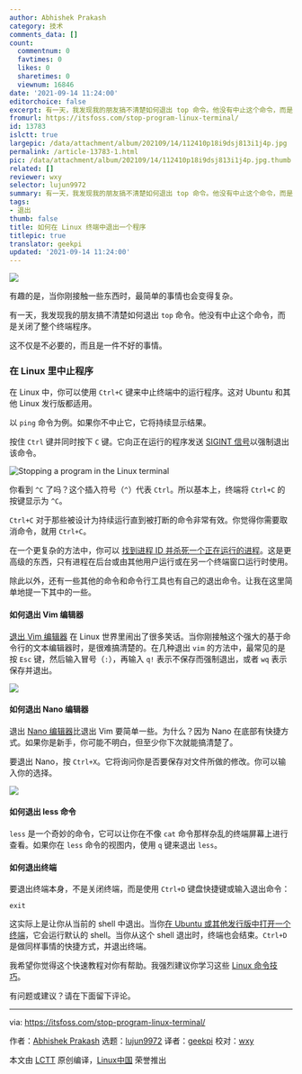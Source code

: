 ```yaml
---
author: Abhishek Prakash
category: 技术
comments_data: []
count:
  commentnum: 0
  favtimes: 0
  likes: 0
  sharetimes: 0
  viewnum: 16846
date: '2021-09-14 11:24:00'
editorchoice: false
excerpt: 有一天，我发现我的朋友搞不清楚如何退出 top 命令。他没有中止这个命令，而是关闭了整个终端程序。
fromurl: https://itsfoss.com/stop-program-linux-terminal/
id: 13783
islctt: true
largepic: /data/attachment/album/202109/14/112410p18i9dsj813i1j4p.jpg
permalink: /article-13783-1.html
pic: /data/attachment/album/202109/14/112410p18i9dsj813i1j4p.jpg.thumb.jpg
related: []
reviewer: wxy
selector: lujun9972
summary: 有一天，我发现我的朋友搞不清楚如何退出 top 命令。他没有中止这个命令，而是关闭了整个终端程序。
tags:
- 退出
thumb: false
title: 如何在 Linux 终端中退出一个程序
titlepic: true
translator: geekpi
updated: '2021-09-14 11:24:00'
---
```


![](/data/attachment/album/202109/14/112410p18i9dsj813i1j4p.jpg)


有趣的是，当你刚接触一些东西时，最简单的事情也会变得复杂。


有一天，我发现我的朋友搞不清楚如何退出 `top` 命令。他没有中止这个命令，而是关闭了整个终端程序。


这不仅是不必要的，而且是一件不好的事情。


### 在 Linux 里中止程序


在 Linux 中，你可以使用 `Ctrl+C` 键来中止终端中的运行程序。这对 Ubuntu 和其他 Linux 发行版都适用。


以 `ping` 命令为例。如果你不中止它，它将持续显示结果。


按住 `Ctrl` 键并同时按下 `C` 键。它向正在运行的程序发送 [SIGINT 信号](https://linuxhandbook.com/sigterm-vs-sigkill/#what-is-sigkill)以强制退出该命令。


![Stopping a program in the Linux terminal](/data/attachment/album/202109/14/112419oojfd2ggymidgvvo.png)


你看到 `^C` 了吗？这个插入符号（`^`）代表 `Ctrl`。所以基本上，终端将 `Ctrl+C` 的按键显示为 `^C`。


`Ctrl+C` 对于那些被设计为持续运行直到被打断的命令非常有效。你觉得你需要取消命令，就用 `Ctrl+C`。


在一个更复杂的方法中，你可以 [找到进程 ID 并杀死一个正在运行的进程](https://itsfoss.com/how-to-find-the-process-id-of-a-program-and-kill-it-quick-tip/)。这是更高级的东西，只有进程在后台或由其他用户运行或在另一个终端窗口运行时使用。


除此以外，还有一些其他的命令和命令行工具也有自己的退出命令。让我在这里简单地提一下其中的一些。


#### 如何退出 Vim 编辑器


[退出 Vim 编辑器](https://itsfoss.com/how-to-exit-vim/) 在 Linux 世界里闹出了很多笑话。当你刚接触这个强大的基于命令行的文本编辑器时，是很难搞清楚的。在几种退出 `vim` 的方法中，最常见的是按 `Esc` 键，然后输入冒号（`:`），再输入 `q!` 表示不保存而强制退出，或者 `wq` 表示保存并退出。


![](/data/attachment/album/202109/14/112419w73s6lmhr8263ill.png)


#### 如何退出 Nano 编辑器


退出 [Nano 编辑器](https://itsfoss.com/nano-editor-guide/)比退出 Vim 要简单一些。为什么？因为 Nano 在底部有快捷方式。如果你是新手，你可能不明白，但至少你下次就能搞清楚了。


要退出 Nano，按 `Ctrl+X`。它将询问你是否要保存对文件所做的修改。你可以输入你的选择。


![](/data/attachment/album/202109/14/112421q9x9bbjpurblbeem.png)


#### 如何退出 less 命令


`less` 是一个奇妙的命令，它可以让你在不像 `cat` 命令那样杂乱的终端屏幕上进行查看。如果你在 `less` 命令的视图内，使用 `q` 键来退出 `less`。


#### 如何退出终端


要退出终端本身，不是关闭终端，而是使用 `Ctrl+D` 键盘快捷键或输入退出命令：



```
exit

```

这实际上是让你从当前的 shell 中退出。当你[在 Ubuntu 或其他发行版中打开一个终端](https://itsfoss.com/open-terminal-ubuntu/)，它会运行默认的 shell。当你从这个 shell 退出时，终端也会结束。`Ctrl+D` 是做同样事情的快捷方式，并退出终端。


我希望你觉得这个快速教程对你有帮助。我强烈建议你学习这些 [Linux 命令技巧](https://itsfoss.com/linux-command-tricks/)。


有问题或建议？请在下面留下评论。




---


via: <https://itsfoss.com/stop-program-linux-terminal/>


作者：[Abhishek Prakash](https://itsfoss.com/author/abhishek/) 选题：[lujun9972](https://github.com/lujun9972) 译者：[geekpi](https://github.com/geekpi) 校对：[wxy](https://github.com/wxy)


本文由 [LCTT](https://github.com/LCTT/TranslateProject) 原创编译，[Linux中国](https://linux.cn/) 荣誉推出